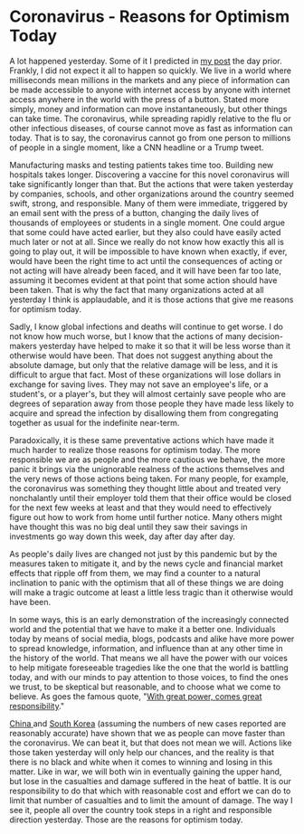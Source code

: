 # Coronavirus - Reasons for Optimism Today

A lot happened yesterday. Some of it I predicted in [my post](https://blogofjake.com/2020/03/10/coronavirus-predictable-reactions-prudent-preparations/) the day prior. Frankly, I did not expect it all to happen so quickly. We live in a world where milliseconds mean millions in the markets and any piece of information can be made accessible to anyone with internet access by anyone with internet access anywhere in the world with the press of a button. Stated more simply, money and information can move instantaneously, but other things can take time. The coronavirus, while spreading rapidly relative to the flu or other infectious diseases, of course cannot move as fast as information can today. That is to say, the coronavirus cannot go from one person to millions of people in a single moment, like a CNN headline or a Trump tweet.

Manufacturing masks and testing patients takes time too. Building new hospitals takes longer. Discovering a vaccine for this novel coronavirus will take significantly longer than that. But the actions that were taken yesterday by companies, schools, and other organizations around the country seemed swift, strong, and responsible. Many of them were immediate, triggered by an email sent with the press of a button, changing the daily lives of thousands of employees or students in a single moment. One could argue that some could have acted earlier, but they also could have easily acted much later or not at all. Since we really do not know how exactly this all is going to play out, it will be impossible to have known when exactly, if ever, would have been the right time to act until the consequences of acting or not acting will have already been faced, and it will have been far too late, assuming it becomes evident at that point that some action should have been taken. That is why the fact that many organizations acted at all yesterday I think is applaudable, and it is those actions that give me reasons for optimism today.

Sadly, I know global infections and deaths will continue to get worse. I do not know how much worse, but I know that the actions of many decision-makers yesterday have helped to make it so that it will be less worse than it otherwise would have been. That does not suggest anything about the absolute damage, but only that the relative damage will be less, and it is difficult to argue that fact. Most of these organizations will lose dollars in exchange for saving lives. They may not save an employee's life, or a student's, or a player's, but they will almost certainly save people who are degrees of separation away from those people they have made less likely to acquire and spread the infection by disallowing them from congregating together as usual for the indefinite near-term.

Paradoxically, it is these same preventative actions which have made it much harder to realize those reasons for optimism today. The more responsible we are as people and the more cautious we behave, the more panic it brings via the unignorable realness of the actions themselves and the very news of those actions being taken. For many people, for example, the coronavirus was something they thought little about and treated very nonchalantly until their employer told them that their office would be closed for the next few weeks at least and that they would need to effectively figure out how to work from home until further notice. Many others might have thought this was no big deal until they saw their savings in investments go way down this week, day after day after day.

As people's daily lives are changed not just by this pandemic but by the measures taken to mitigate it, and by the news cycle and financial market effects that ripple off from them, we may find a counter to a natural inclination to panic with the optimism that all of these things we are doing will make a tragic outcome at least a little less tragic than it otherwise would have been.

In some ways, this is an early demonstration of the increasingly connected world and the potential that we have to make it a better one. Individuals today by means of social media, blogs, podcasts and alike have more power to spread knowledge, information, and influence than at any other time in the history of the world. That means we all have the power with our voices to help mitigate foreseeable tragedies like the one that the world is battling today, and with our minds to pay attention to those voices, to find the ones we trust, to be skeptical but reasonable, and to choose what we come to believe. As goes the famous quote, "[With great power, comes great responsibility](https://www.youtube.com/watch?v=DLj988xA08I)."

[China ](https://www.worldometers.info/coronavirus/country/china/)and [South Korea](https://www.worldometers.info/coronavirus/country/south-korea/) (assuming the numbers of new cases reported are reasonably accurate) have shown that we as people can move faster than the coronavirus. We can beat it, but that does not mean we will. Actions like those taken yesterday will only help our chances, and the reality is that there is no black and white when it comes to winning and losing in this matter. Like in war, we will both win in eventually gaining the upper hand, but lose in the casualties and damage suffered in the heat of battle. It is our responsibility to do that which with reasonable cost and effort we can do to limit that number of casualties and to limit the amount of damage. The way I see it, people all over the country took steps in a right and responsible direction yesterday. Those are the reasons for optimism today.
